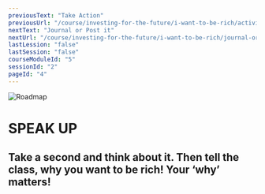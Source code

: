 ```yaml
---
previousText: "Take Action"
previousUrl: "/course/investing-for-the-future/i-want-to-be-rich/activities"
nextText: "Journal or Post it"
nextUrl: "/course/investing-for-the-future/i-want-to-be-rich/journal-or-post-it"
lastLession: "false"
lastSession: "false"
courseModuleId: "5"
sessionId: "2"
pageId: "4"
---
```



![Roadmap](/assets/img/lets-talk-about-it.png)
# SPEAK UP

## Take a second and think about it. Then tell the class, why you want to be rich! Your ‘why’ matters!
<sparkle-feed-post assignment-name="Take a second and think about it. Then tell the class, why you want to be rich! Your ‘why’ matters!" ></sparkle-feed-post>
